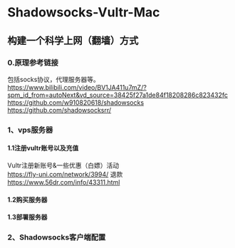# Shadowsocks-Vultr-Mac
## 构建一个科学上网（翻墙）方式
### 0.原理参考链接
包括socks协议，代理服务器等。<br>https://www.bilibili.com/video/BV1JA411u7mZ/?spm_id_from=autoNext&vd_source=38425f27a1de84f18208286c823432fc
https://github.com/w910820618/shadowsocks
https://github.com/shadowsocksrr/
### 1、vps服务器
#### 1.1注册vultr账号以及充值
Vultr注册新账号&一些优惠（白嫖）活动<br>https://fly-uni.com/network/3994/
退款 https://www.56dr.com/info/43311.html
#### 1.2购买服务器

#### 1.3部署服务器

### 2、Shadowsocks客户端配置
